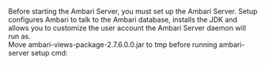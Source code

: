 Before starting the Ambari Server, you must set up the Ambari Server. Setup configures Ambari to talk to the Ambari database, installs the JDK and allows you to customize the user account the Ambari Server daemon will run as. \
Move ambari-views-package-2.7.6.0.0.jar to tmp before running ambari-server setup cmd: